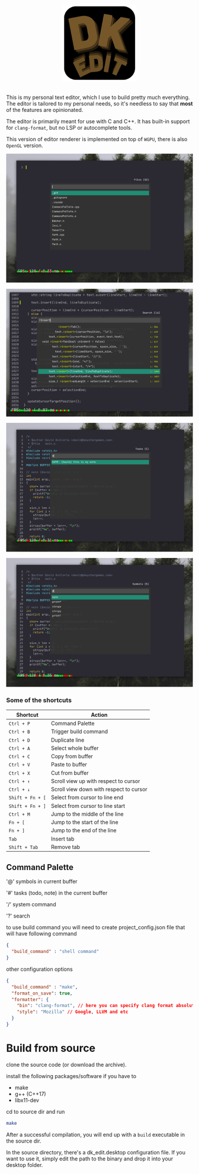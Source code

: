 <div align="center">
  <img src="https://raw.githubusercontent.com/dkvilo/dk_edit/refs/heads/master/res/icon.png" width="200" />
</div>
<br />

This is my personal text editor, which I use to build pretty much everything. The editor is tailored to my personal needs, so it's needless to say that **most** of the features are opinionated.

The editor is primarily meant for use with C and C++. It has built-in support for `clang-format`, but no LSP or autocomplete tools.

This version of editor renderer is implemented on top of `WGPU`, there is also `OpenGL` version. 

![Screenshot](/screenshots/s0.png)

![Screenshot](/screenshots/s1.png)

![Screenshot](/screenshots/s2.png)

![Screenshot](/screenshots/s3.png)


### Some of the shortcuts

| **Shortcut**        | **Action**                                       |
|---------------------|--------------------------------------------------|
| `Ctrl + P`          | Command Palette                                  |
| `Ctrl + B`          | Trigger build command                            |
| `Ctrl + D`          | Duplicate line                                   |
| `Ctrl + A`          | Select whole buffer                              |
| `Ctrl + C`          | Copy from buffer                                 |
| `Ctrl + V`          | Paste to buffer                                  |
| `Ctrl + X`          | Cut from buffer                                  |
| `Ctrl + ↑`          | Scroll view up with respect to cursor            |
| `Ctrl + ↓`          | Scroll view down with respect to cursor          |
| `Shift + Fn + [`    | Select from cursor to line end                   |
| `Shift + Fn + ]`    | Select from cursor to line start                 |
| `Ctrl + M`          | Jump to the middle of the line                   |
| `Fn + [`            | Jump to the start of the line                    |
| `Fn + ]`            | Jump to the end of the line                      |
| `Tab`               | Insert tab                                       |
| `Shift + Tab`       | Remove tab                                       |


## Command Palette

'@' symbols in current buffer

'#' tasks (todo, note) in the current buffer

'/' system command

'?' search

to use build command you will need to create project_config.json file that will have following command

```json
{
  "build_command" : "shell command"
}
```

other configuration options

```json
{
  "build_command" : "make",
  "format_on_save": true,
  "formatter": {
    "bin": "clang-format", // here you can specify clang format absolute path, if needed
    "style": "Mozilla" // Google, LLVM and etc
  }
}
```


# Build from source

clone the source code (or download the archive).

install the following packages/software if you have to

- make
- g++ (C++17)
- libx11-dev

cd to source dir and run

```sh
make
```

After a successful compilation, you will end up with a `build` executable in the source dir.

In the source directory, there's a dk_edit.desktop configuration file. If you want to use it, simply edit the path to the binary and drop it into your desktop folder.


